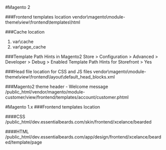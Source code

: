 #Magento 2

###Frontend templates location
vendor\magento\module-theme\view\frontend\templates\html



###Cache location
1. var\cache
2. var\page_cache

###Template Path Hints in Magento2
Store > Configuration > Advanced > Developer > Debug > Enabled Template Path Hints for Storefront > Yes




###Head file location for CSS and JS files
vendor\magento\module-theme\view\frontend\layout\default_head_blocks.xml


###Magento2 theme header - Welcome message
/public_html/vendor/magento/module-customer/view/frontend/templates/account/customer.phtml



#Magento 1.x
###Frontend templates location

####CSS
/public_html/dev.essentialbeards.com/skin/frontend/xcelance/bearded

####HTML
/public_html/dev.essentialbeards.com/app/design/frontend/xcelance/bearded/template/page

